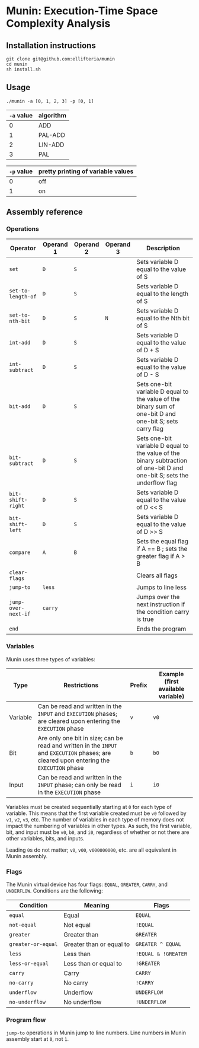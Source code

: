 # Munin: Execution-Time Space Complexity Analysis

## Installation instructions

```
git clone git@github.com:ellifteria/munin
cd munin
sh install.sh
```

## Usage

```
./munin -a [0, 1, 2, 3] -p [0, 1]
```

| `-a` value | algorithm |
| --- | --- |
| 0 | ADD |
| 1 | PAL-ADD |
| 2 | LIN-ADD |
| 3 | PAL |

| `-p` value | pretty printing of variable values |
| --- | --- |
| 0 | off |
| 1 | on |

## Assembly reference

### Operations

| Operator | Operand 1 | Operand 2 | Operand 3 | Description |
| --- | --- | --- | --- | --- |
| `set` | `D` | `S` | | Sets variable D equal to the value of S |
| `set-to-length-of` | `D` | `S` | | Sets variable D equal to the length of S |
| `set-to-nth-bit` | `D` | `S` | `N` | Sets variable D equal to the Nth bit of S |
| `int-add` | `D` | `S` | | Sets variable D equal to the value of D + S |
| `int-subtract` | `D` | `S` | | Sets variable D equal to the value of D - S |
| `bit-add` | `D` | `S` | | Sets one-bit variable D equal to the value of the binary sum of one-bit D and one-bit S; sets carry flag |
| `bit-subtract` | `D` | `S` | | Sets one-bit variable D equal to the value of the binary subtraction of one-bit D and one-bit S; sets the underflow flag |
| `bit-shift-right` | `D` | `S` | | Sets variable D equal to the value of D << S |
| `bit-shift-left` | `D` | `S` | | Sets variable D equal to the value of D >> S |
| `compare` | `A` | `B` | | Sets the equal flag if A == B ; sets the greater flag if A > B |
| `clear-flags` | | | | Clears all flags |
| `jump-to` | `less` | | | Jumps to line less |
| `jump-over-next-if` | `carry` | | | Jumps over the next instruction if the condition carry is true |
| `end` | | | | Ends the program |

### Variables

Munin uses three types of variables:

| Type | Restrictions | Prefix | Example (first available variable)
| --- | --- | --- | --- |
| Variable | Can be read and written in the `INPUT` and `EXECUTION` phases; are cleared upon entering the `EXECUTION` phase | `v` | `v0` |
| Bit | Are only one bit in size; can be read and written in the `INPUT` and `EXECUTION` phases; are cleared upon entering the `EXECUTION` phase | `b` | `b0` |
| Input | Can be read and written in the `INPUT` phase; can only be read in the `EXECUTION` phase | `i` | `i0` |

Variables must be created sequentially starting at `0` for each type of variable.
This means that the first variable created must be `v0` followed by `v1`, `v2`, `v3`, etc.
The number of variables in each type of memory does not impact the numbering of variables in other types.
As such, the first variable, bit, and input must be `v0`, `b0`, and `i0`, regardless of whether or not there are other variables, bits, and inputs.

Leading `0`s do not matter; `v0`, `v00`, `v000000000`, etc. are all equivalent in Munin assembly.

### Flags

The Munin virtual device has four flags: `EQUAL`, `GREATER`, `CARRY`, and `UNDERFLOW`.
Conditions are the following:

| Condition | Meaning | Flags |
| --- | --- | --- |
| `equal` | Equal | `EQUAL` |
| `not-equal` | Not equal | `!EQUAL` |
| `greater` | Greater than | `GREATER` |
| `greater-or-equal` | Greater than or equal to | `GREATER ^ EQUAL` |
| `less` | Less than | `!EQUAL & !GREATER` |
| `less-or-equal` | Less than or equal to | `!GREATER` |
| `carry` | Carry | `CARRY` |
| `no-carry` | No carry | `!CARRY` |
| `underflow` | Underflow | `UNDERFLOW` |
| `no-underflow` | No underflow | `!UNDERFLOW` |


### Program flow

`jump-to` operations in Munin jump to line numbers.
Line numbers in Munin assembly start at `0`, not `1`.
